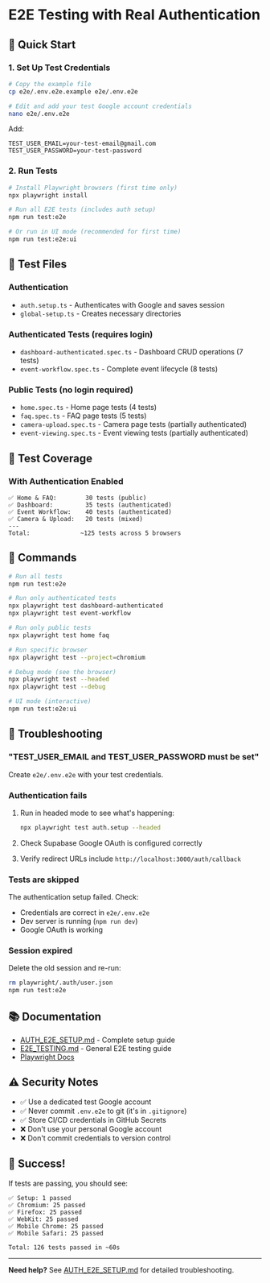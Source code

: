 # E2E Testing with Real Authentication

## 🚀 Quick Start

### 1. Set Up Test Credentials

```bash
# Copy the example file
cp e2e/.env.e2e.example e2e/.env.e2e

# Edit and add your test Google account credentials
nano e2e/.env.e2e
```

Add:
```env
TEST_USER_EMAIL=your-test-email@gmail.com
TEST_USER_PASSWORD=your-test-password
```

### 2. Run Tests

```bash
# Install Playwright browsers (first time only)
npx playwright install

# Run all E2E tests (includes auth setup)
npm run test:e2e

# Or run in UI mode (recommended for first time)
npm run test:e2e:ui
```

## 📁 Test Files

### Authentication
- `auth.setup.ts` - Authenticates with Google and saves session
- `global-setup.ts` - Creates necessary directories

### Authenticated Tests (requires login)
- `dashboard-authenticated.spec.ts` - Dashboard CRUD operations (7 tests)
- `event-workflow.spec.ts` - Complete event lifecycle (8 tests)

### Public Tests (no login required)
- `home.spec.ts` - Home page tests (4 tests)
- `faq.spec.ts` - FAQ page tests (5 tests)
- `camera-upload.spec.ts` - Camera page tests (partially authenticated)
- `event-viewing.spec.ts` - Event viewing tests (partially authenticated)

## 🎯 Test Coverage

### With Authentication Enabled

```
✅ Home & FAQ:        30 tests (public)
✅ Dashboard:         35 tests (authenticated)
✅ Event Workflow:    40 tests (authenticated)
✅ Camera & Upload:   20 tests (mixed)
---
Total:              ~125 tests across 5 browsers
```

## 🔧 Commands

```bash
# Run all tests
npm run test:e2e

# Run only authenticated tests
npx playwright test dashboard-authenticated
npx playwright test event-workflow

# Run only public tests
npx playwright test home faq

# Run specific browser
npx playwright test --project=chromium

# Debug mode (see the browser)
npx playwright test --headed
npx playwright test --debug

# UI mode (interactive)
npm run test:e2e:ui
```

## 🐛 Troubleshooting

### "TEST_USER_EMAIL and TEST_USER_PASSWORD must be set"

Create `e2e/.env.e2e` with your test credentials.

### Authentication fails

1. Run in headed mode to see what's happening:
   ```bash
   npx playwright test auth.setup --headed
   ```

2. Check Supabase Google OAuth is configured correctly

3. Verify redirect URLs include `http://localhost:3000/auth/callback`

### Tests are skipped

The authentication setup failed. Check:
- Credentials are correct in `e2e/.env.e2e`
- Dev server is running (`npm run dev`)
- Google OAuth is working

### Session expired

Delete the old session and re-run:
```bash
rm playwright/.auth/user.json
npm run test:e2e
```

## 📚 Documentation

- [AUTH_E2E_SETUP.md](../docs/AUTH_E2E_SETUP.md) - Complete setup guide
- [E2E_TESTING.md](../docs/E2E_TESTING.md) - General E2E testing guide
- [Playwright Docs](https://playwright.dev/)

## ⚠️ Security Notes

- ✅ Use a dedicated test Google account
- ✅ Never commit `.env.e2e` to git (it's in `.gitignore`)
- ✅ Store CI/CD credentials in GitHub Secrets
- ❌ Don't use your personal Google account
- ❌ Don't commit credentials to version control

## 🎉 Success!

If tests are passing, you should see:

```
✅ Setup: 1 passed
✅ Chromium: 25 passed
✅ Firefox: 25 passed
✅ WebKit: 25 passed
✅ Mobile Chrome: 25 passed
✅ Mobile Safari: 25 passed

Total: 126 tests passed in ~60s
```

---

**Need help?** See [AUTH_E2E_SETUP.md](../docs/AUTH_E2E_SETUP.md) for detailed troubleshooting.


